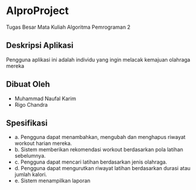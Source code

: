 # AlproProject
Tugas Besar Mata Kuliah Algoritma Pemrograman 2
## Deskripsi Aplikasi

Pengguna aplikasi ini adalah individu yang ingin melacak kemajuan olahraga mereka

## Dibuat Oleh

- Muhammad Naufal Karim
- Rigo Chandra

## Spesifikasi
- a.	Pengguna dapat menambahkan, mengubah dan menghapus riwayat workout harian mereka.
- b.	Sistem memberikan rekomendasi workout berdasarkan pola latihan sebelumnya.
- c.	Pengguna dapat mencari latihan berdasarkan jenis olahraga.
- d.	Pengguna dapat mengurutkan riwayat latihan berdasarkan durasi atau jumlah kalori.
- e.	Sistem menampilkan laporan
